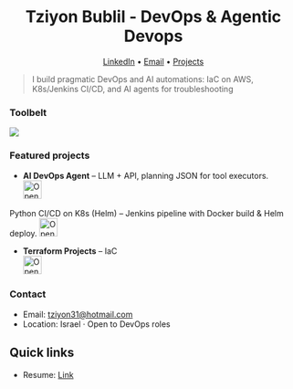 <!-- Hero -->
<h1 align="center">Tziyon Bublil - DevOps & Agentic Devops</h1>
<p align="center">
  <a href="https://www.linkedin.com/in/tziyon-bublil-190a8a373/">LinkedIn</a> •
  <a href="mailto:tziyon31@hotmail.com">Email</a> •
  <a href="https://github.com/tziyon31?tab=repositories">Projects</a>
</p>


> I build pragmatic DevOps and AI automations: IaC on AWS, K8s/Jenkins CI/CD, and AI agents for troubleshooting

### Toolbelt
<p>
  <img src="https://skillicons.dev/icons?i=linux,bash,python,flask,docker,ansible,terraform,aws,kubernetes,jenkins,git,github,sqlite" />
</p>

### Featured projects
- **AI DevOps Agent** – LLM + API, planning JSON for tool executors.  
  [<img src="https://gstatic.com/cloudssh/images/open-btn.svg" alt="Open in Cloud Shell" height="32">](https://console.cloud.google.com/cloudshell/editor?cloudshell_git_repo=https://github.com/tziyon31/ai_devops_agent_project&cloudshell_git_branch=main&cloudshell_working_dir=modules/ReAct_Agent_with_Planning_and_Tools/version2)
  
Python CI/CD on K8s (Helm) – Jenkins pipeline with Docker build & Helm deploy.
<img src="https://gstatic.com/cloudssh/images/open-btn.svg" alt="Open in Cloud Shell" height="32">


- **Terraform Projects** – IaC  
  [<img src="https://gstatic.com/cloudssh/images/open-btn.svg" alt="Open in Cloud Shell" height="32">](https://console.cloud.google.com/cloudshell/editor?cloudshell_git_repo=https://github.com/tziyon31/terraform-projects&cloudshell_git_branch=main&cloudshell_working_dir=.)


### Contact
- Email: tziyon31@hotmail.com  
- Location: Israel · Open to DevOps roles
## Quick links
- Resume: [Link](https://drive.google.com/file/d/1yZcSr4Fnt65SGUrQOMSIXrtsQJbPhdIu/view?usp=sharing)

